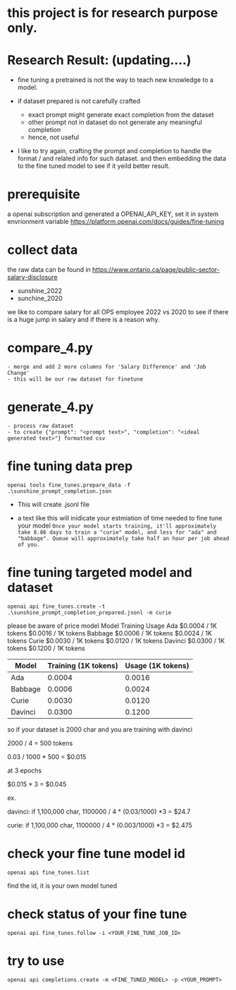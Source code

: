 # this project is for research purpose only.

# Research Result: (updating....)
- fine tuning a pretrained is not the way to teach new knowledge to a model.
- if dataset prepared is not carefully crafted
    - exact prompt might generate exact completion from the dataset
    - other prompt not in dataset do not generate any meaningful completion
    - hence, not useful

- I like to try again, crafting the prompt and completion to handle the format / and related info for such dataset. and then embedding the data to the  fine tuned model to see if it yeild better result.

# prerequisite
a openai subscription and generated a OPENAI_API_KEY, set it in system envrionment variable
https://platform.openai.com/docs/guides/fine-tuning

# collect data
the raw data can be found in https://www.ontario.ca/page/public-sector-salary-disclosure
- sunshine_2022
- sunchine_2020

we like to compare salary for all OPS employee 2022 vs 2020 to see if there is a huge jump in salary and if there is a reason why.

# compare_4.py
    - merge and add 2 more columns for 'Salary Difference' and 'Job Change'
    - this will be our raw dataset for finetune

# generate_4.py
    - process raw dataset
    - to create {"prompt": "<prompt text>", "completion": "<ideal generated text>"} formatted csv

# fine tuning data prep
```
openai tools fine_tunes.prepare_data -f .\sunshine_prompt_completion.json
```

- This will create .jsonl file

- a text like this will inidicate your estmiation of time needed to fine tune your model
`
Once your model starts training, it'll approximately take 8.86 days to train a "curie" model, and less for "ada" and "babbage". Queue will approximately take half an hour per job ahead of you.
`

# fine tuning targeted model and dataset

```
openai api fine_tunes.create -t .\sunshine_prompt_completion_prepared.jsonl -m curie
```

please be aware of price model
Model	    Training	Usage
Ada	    $0.0004 / 1K tokens	$0.0016 / 1K tokens
Babbage	$0.0006 / 1K tokens	$0.0024 / 1K tokens
Curie	$0.0030 / 1K tokens	$0.0120 / 1K tokens
Davinci	$0.0300 / 1K tokens	$0.1200 / 1K tokens

| Model   | Training (1K tokens)  | Usage (1K tokens)   |
|---------|-----------|---------|
| Ada     | 0.0004   | 0.0016 |
| Babbage | 0.0006   | 0.0024 |
| Curie   | 0.0030   | 0.0120  |
| Davinci | 0.0300   | 0.1200  |

so if your dataset is 2000 char and you are training with davinci

2000 / 4 = 500 tokens

0.03 / 1000 * 500 = $0.015

at 3 epochs

$0.015 * 3 = $0.045

ex. 

davinci: if 1,100,000 char, 1100000 / 4 * (0.03/1000) *3 = $24.7

curie: if 1,100,000 char, 1100000 / 4 * (0.003/1000) *3 = $2.475


# check your fine tune model id

```
openai api fine_tunes.list
```

find the id, it is your own model tuned

# check status of your fine tune

```
openai api fine_tunes.follow -i <YOUR_FINE_TUNE_JOB_ID>
```

# try to use

```
openai api completions.create -m <FINE_TUNED_MODEL> -p <YOUR_PROMPT>
```
